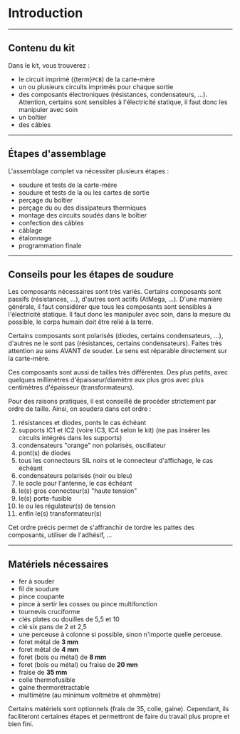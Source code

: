 # Introduction

---
## Contenu du kit

Dans le kit, vous trouverez :
- le circuit imprimé ({term}`PCB`) de la carte-mère
- un ou plusieurs circuits imprimés pour chaque sortie
- des composants électroniques (résistances, condensateurs, ...). Attention, certains sont sensibles à l'électricité statique, il faut donc les manipuler avec soin
- un boîtier
- des câbles

---
## Étapes d'assemblage

L'assemblage complet va nécessiter plusieurs étapes :
- soudure et tests de la carte-mère
- soudure et tests de la ou les cartes de sortie
- perçage du boîtier
- perçage du ou des dissipateurs thermiques
- montage des circuits soudés dans le boîtier
- confection des câbles
- câblage
- étalonnage
- programmation finale

---
## Conseils pour les étapes de soudure

Les composants nécessaires sont très variés. Certains composants sont passifs (résistances, ...), d'autres sont actifs (AtMega, ...).
D'une manière générale, il faut considérer que tous les composants sont sensibles à l'électricité statique.
Il faut donc les manipuler avec soin, dans la mesure du possible, le corps humain doit être relié à la terre.

Certains composants sont polarisés (diodes, certains condensateurs, ...), d'autres ne le sont pas (résistances, certains condensateurs). Faites très attention au sens AVANT de souder. Le sens est réparable directement sur la carte-mère.

Ces composants sont aussi de tailles très différentes. Des plus petits, avec quelques millimètres d'épaisseur/diamètre aux plus gros avec plus centimètres d'épaisseur (transformateurs).

Pour des raisons pratiques, il est conseillé de procéder strictement par ordre de taille.
Ainsi, on soudera dans cet ordre :
1. résistances et diodes, ponts le cas échéant
2. supports IC1 et IC2 (voire IC3, IC4 selon le kit) (ne pas insérer les circuits intégrés dans les supports)
3. condensateurs "orange" non polarisés, oscillateur
4. pont(s) de diodes
5. tous les connecteurs SIL noirs et le connecteur d'affichage, le cas échéant
6. condensateurs polarisés (noir ou bleu)
7. le socle pour l'antenne, le cas échéant
8. le(s) gros connecteur(s) "haute tension"
9. le(s) porte-fusible
10. le ou les régulateur(s) de tension
11. enfin le(s) transformateur(s)

Cet ordre précis permet de s'affranchir de tordre les pattes des composants, utiliser de l'adhésif, ...

---

## Matériels nécessaires

- fer à souder
- fil de soudure
- pince coupante
- pince à sertir les cosses ou pince multifonction
- tournevis cruciforme
- clés plates ou douilles de 5,5 et 10
- clé six pans de 2 et 2,5
- une perceuse à colonne si possible, sinon n'importe quelle perceuse.
- foret métal de **3 mm**
- foret métal de **4 mm**
- foret (bois ou métal) de **8 mm**
- foret (bois ou métal) ou fraise de **20 mm**
- fraise de **35 mm**
- colle thermofusible
- gaine thermorétractable
- multimètre (au minimum voltmètre et ohmmètre)

Certains matériels sont optionnels (frais de 35, colle, gaine). Cependant, ils faciliteront certaines étapes et permettront de faire du travail plus propre et bien fini.